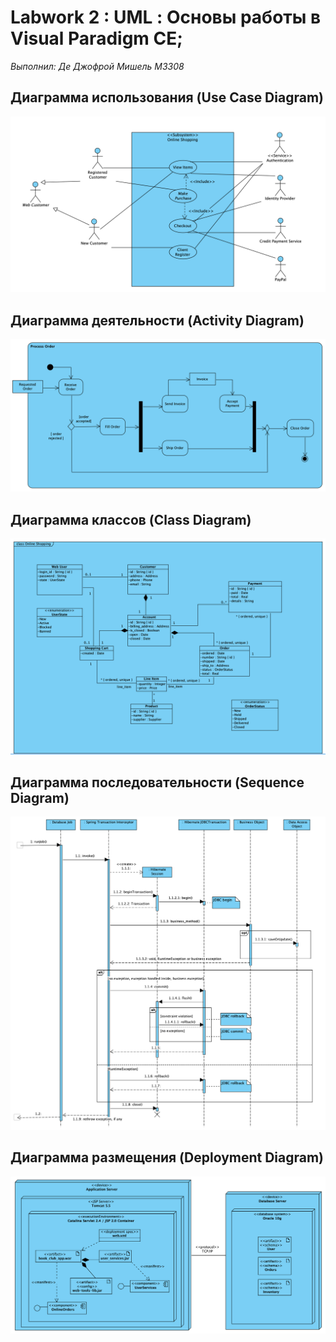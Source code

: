 # Labwork 2 : UML : Основы работы в Visual Paradigm CE;

*Выполнил: Де Джофрой Мишель M3308*

## Диаграмма использования (Use Case Diagram)
![](./assets/1.png)

## Диаграмма деятельности (Activity Diagram)
![](./assets/2.png)

## Диаграмма классов (Class Diagram)
![](./assets/3.png)

## Диаграмма последовательности (Sequence Diagram)
![](./assets/4.png)

## Диаграмма размещения (Deployment Diagram)
![](./assets/5.png)